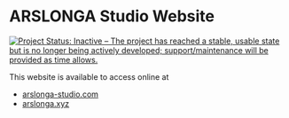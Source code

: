 # ARSLONGA Studio Website
[![Project Status: Inactive – The project has reached a stable, usable state but is no longer being actively developed; support/maintenance will be provided as time allows.](https://www.repostatus.org/badges/latest/inactive.svg)](https://www.repostatus.org/#inactive)

This website is available to access online at
* [arslonga-studio.com](http://www.arslonga-studio.com)
* [arslonga.xyz](http://www.arslonga.xyz)
